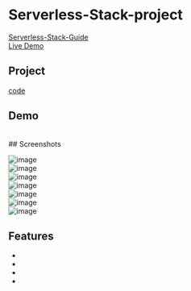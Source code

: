# Serverless-Stack-project
[Serverless-Stack-Guide](https://serverless-stack.com/#guide)
<br>
[Live Demo](https://d3kivtqqurvdmk.cloudfront.net/)

## Project
[code](Serverless-project)

## Demo
<br>
## Screenshots

![image](https://user-images.githubusercontent.com/73959716/190893826-0f37bdb0-5204-480b-998b-21f489d16d95.png)
<br>
![image](https://user-images.githubusercontent.com/73959716/190893858-6bece530-8613-4055-8fc1-639cc25456ff.png)
<br>
![image](https://user-images.githubusercontent.com/73959716/190893887-ca1198ba-7f44-47a7-b6be-927149f46e2d.png)
<br>
![image](https://user-images.githubusercontent.com/73959716/190893916-46b691da-b42c-49f3-9286-2fb499639a44.png)
<br>
![image](https://user-images.githubusercontent.com/73959716/190893935-6759949f-67e5-4c4e-b033-617d01924992.png)
<br>
![image](https://user-images.githubusercontent.com/73959716/190893955-05c3c826-b24b-4132-bfea-97b9bc9996f7.png)
<br>
![image](https://user-images.githubusercontent.com/73959716/190893971-60df12f6-0a54-40d2-a983-5145bf084f12.png)



## Features

-
-
-
-
